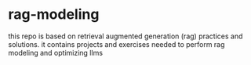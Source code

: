 # rag-modeling
this repo is based on retrieval augmented generation (rag) practices and solutions. it contains projects and exercises needed to perform rag modeling and optimizing llms

